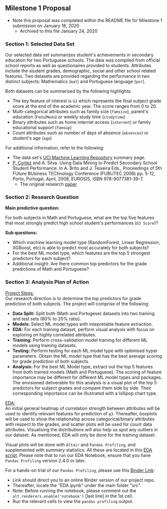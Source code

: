 ## Milestone 1 Proposal

- Note this proposal was completed within the README file for Milestone 1 submission on January 18, 2020
    - Archived to this file January 24, 2020

### Section 1: Selected Data Set

Our selected data set summarizes student's achievements in secondary education for two Portuguese schools. The data was compiled from official school reports as well as questionaires provided to students. Attributes include the student grades, demographic, social and other school related features. Two datasets are provided regarding the performance in two distinct subjects: Mathematics (`mat`) and Portuguese language (`por`). 

Both datasets can be summarised by the following highlights:
- The key feature of interest is `G3` which represents the final subject grade score at the end of the academic year. The score ranges from 0 to 20. 
- Multi-categorical attributes such as family size (`famsize`), parent's education (`Fedu`/`Medu`) or weekly study time (`studytime`)
- Binary attributes such as home internet access (`internet`) or family educational support (`famsup`)
- Count attributes such as number of days of absence (`absences`) or student's age (`age`)

For additional information, refer to the following:
- The data set's [UCI Machine Learning Repository](https://archive.ics.uci.edu/ml/datasets/Student+Performance) summary page.
- [P. Cortez](http://www3.dsi.uminho.pt/pcortez/Home.html) and A. Silva. Using Data Mining to Predict Secondary School Student Performance. In A. Brito and J. Teixeira Eds., Proceedings of 5th FUture BUsiness TEChnology Conference (FUBUTEC 2008) pp. 5-12, Porto, Portugal, April, 2008, EUROSIS, ISBN 978-9077381-39-7. 
    - The original research [paper](http://www3.dsi.uminho.pt/pcortez/student.pdf)

### Section 2: Research Question

__Main predictive question:__ 

For both subjects in Math and Portuguese, what are the top five features that most strongly predict high school student's performances (`G3 Score`)?

__Sub questions:__ 
 - Which machine learning model type (RandomForest, Linear Regression, XGBoost, etc) is able to predict most accurately for both subjects?
 - For the best ML model type, which features are the top 5 strongest predictors for each subject?
 - Additional insight: Are there common top predictors for the grade predictions of Math and Portuguese?

### Section 3: Analysis Plan of Action

<u>Project Steps:</u>  
Our research direction is to determine the top predictors for grade prediction of both subjects. The project will comprise of the following:
- __Data Split:__ Split both (Math and Portugese) datasets into two training and test sets (80% to 20% ratio). 
- __Models:__ Select ML model types with intepretable feature extraction.
- __EDA:__ For each training dataset, perform visual analysis with focus on exploring on highly correlated attributes.
- __Training:__ Perform cross-validation model training for different ML models using training datasets.
- __Testing:__ Perform testing for each ML model type with optimised hyper parameters. Obtain the ML model type that has the best average scoring for grade prediction of both subjects.
- __Analysis:__ For the best ML Model type, extract out the top 5 features from both trained models (Math and Portuguese). The scoring of feature importance may be different for different ML model types and packages. The envisioned deliverable for this analysis is a visual plot of the top 5 predictors for subject grades and compare them side by side. Their corresponding importance can be illustrated with a lollipop chart type.

<u>EDA:</u>  
An initial general heatmap of correlation strength between attributes will be used to identify relevant features for prediction of `g3`. Thereafter,  boxplots will be used to show the relationship across categorical/binary attributes with respect to the grades, and scatter plots will be used for count data attributes. Visualising the distributions will also help us spot any outliers in our dataset. As mentioned, EDA will only be done for the training dataset. 

Visual plots will be done with `Altair` and `Pandas Profiling`, and supplemented with summary statistics. All these are located in this [EDA script](./src/EDA.ipynb). Please note that to run our EDA Notebook, ensure that you have `Pandas Profiling` version 2.4.0 or later.

For a hands-on trial of our `Pandas Profiling`, please use this [Binder Link](https://mybinder.org/v2/gh/UBC-MDS/DSCI_522-Group-403-Student-Performance/bb8c88b74124c12bc4f029917791a4c0b2961792):  
- Link should direct you to an online Binder version of our project repo. 
- Thereafter, locate the "EDA.ipynb" under the main folder "src". 
- Note: Before running the notebook, please comment out the `alt.renderers.enable('notebook')` [last line] in the 1st cell.
- Run the relevant cells to view the `pandas profiling` output.